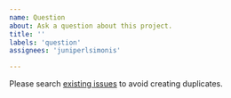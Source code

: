 ```yaml
---
name: Question
about: Ask a question about this project.
title: ''
labels: 'question'
assignees: 'juniperlsimonis'

---
```



Please search [existing issues](https://github.com/weecology/LDATS/issues) to avoid creating duplicates.

